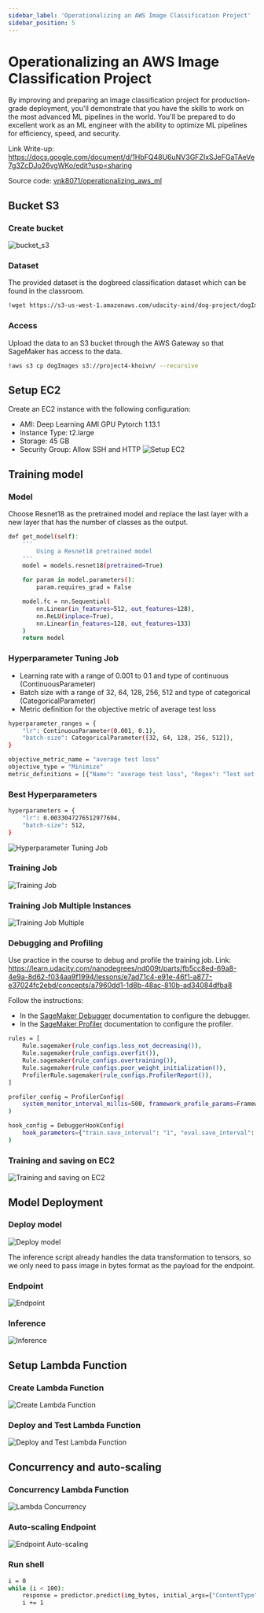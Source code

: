 ```yaml
---
sidebar_label: 'Operationalizing an AWS Image Classification Project'
sidebar_position: 5
---
```


# Operationalizing an AWS Image Classification Project

By improving and preparing an image classification project for production-grade deployment, you'll demonstrate that you have the skills to work on the most advanced ML pipelines in the world. You'll be prepared to do excellent work as an ML engineer with the ability to optimize ML pipelines for efficiency, speed, and security.

Link Write-up: https://docs.google.com/document/d/1HbFQ48U6uNV3GFZIxSJeFGaTAeVe7g3ZcDJo26vgWKo/edit?usp=sharing

Source code: [vnk8071/operationalizing_aws_ml](https://github.com/vnk8071/machine-learning-in-production/tree/main/projects/operationalizing_aws_ml)

## Bucket S3
### Create bucket
![bucket_s3](../../projects/operationalizing_aws_ml/images/bucket_s3.png)

### Dataset
The provided dataset is the dogbreed classification dataset which can be found in the classroom.
```bash
!wget https://s3-us-west-1.amazonaws.com/udacity-aind/dog-project/dogImages.zip
```

### Access
Upload the data to an S3 bucket through the AWS Gateway so that SageMaker has access to the data.
```bash
!aws s3 cp dogImages s3://project4-khoivn/ --recursive
```

## Setup EC2
Create an EC2 instance with the following configuration:
- AMI: Deep Learning AMI GPU Pytorch 1.13.1
- Instance Type: t2.large
- Storage: 45 GB
- Security Group: Allow SSH and HTTP
![Setup EC2](../../projects/operationalizing_aws_ml/images/setup_ec2.png)

## Training model
### Model
Choose Resnet18 as the pretrained model and replace the last layer with a new layer that has the number of classes as the output.

```bash
def get_model(self):
    '''
        Using a Resnet18 pretrained model
    '''
    model = models.resnet18(pretrained=True)

    for param in model.parameters():
        param.requires_grad = False

    model.fc = nn.Sequential(
        nn.Linear(in_features=512, out_features=128),
        nn.ReLU(inplace=True),
        nn.Linear(in_features=128, out_features=133)
    )
    return model
```

### Hyperparameter Tuning Job
- Learning rate with a range of 0.001 to 0.1 and type of continuous (ContinuousParameter)
- Batch size with a range of 32, 64, 128, 256, 512 and type of categorical (CategoricalParameter)
- Metric definition for the objective metric of average test loss

```bash
hyperparameter_ranges = {
    "lr": ContinuousParameter(0.001, 0.1),
    "batch-size": CategoricalParameter([32, 64, 128, 256, 512]),
}

objective_metric_name = "average test loss"
objective_type = "Minimize"
metric_definitions = [{"Name": "average test loss", "Regex": "Test set: Average loss: ([0-9\\.]+)"}]
```

### Best Hyperparameters
```bash
hyperparameters = {
    "lr": 0.0033047276512977604,
    "batch-size": 512,
}
```
![Hyperparameter Tuning Job](../../projects/operationalizing_aws_ml/images/hp_tuning_job.png)

### Training Job
![Training Job](../../projects/operationalizing_aws_ml/images/training_job.png)

### Training Job Multiple Instances
![Training Job Multiple](../../projects/operationalizing_aws_ml/images/training_job_multi.png)

### Debugging and Profiling
Use practice in the course to debug and profile the training job.
Link: https://learn.udacity.com/nanodegrees/nd009t/parts/fb5cc8ed-69a8-4e9a-8d62-f034aa9f1994/lessons/e7ad71c4-e91e-46f1-a877-e37024fc2ebd/concepts/a7960dd1-1d8b-48ac-810b-ad34084dfba8

Follow the instructions:
- In the [SageMaker Debugger](https://sagemaker.readthedocs.io/en/stable/api/training/debugger.html) documentation to configure the debugger.
- In the [SageMaker Profiler](https://sagemaker.readthedocs.io/en/stable/api/training/profiler.html) documentation to configure the profiler.

```bash
rules = [
    Rule.sagemaker(rule_configs.loss_not_decreasing()),
    Rule.sagemaker(rule_configs.overfit()),
    Rule.sagemaker(rule_configs.overtraining()),
    Rule.sagemaker(rule_configs.poor_weight_initialization()),
    ProfilerRule.sagemaker(rule_configs.ProfilerReport()),
]

profiler_config = ProfilerConfig(
    system_monitor_interval_millis=500, framework_profile_params=FrameworkProfile(num_steps=10)
)

hook_config = DebuggerHookConfig(
    hook_parameters={"train.save_interval": "1", "eval.save_interval": "1"}
)
```

### Training and saving on EC2
![Training and saving on EC2](../../projects/operationalizing_aws_ml/images/training_ec2.png)

## Model Deployment
### Deploy model
![Deploy model](../../projects/operationalizing_aws_ml/images/deploy_model.png)

The inference script already handles the data transformation to tensors, so we only need to pass image in bytes format as the payload for the endpoint.

### Endpoint
![Endpoint](../../projects/operationalizing_aws_ml/images/endpoint.png)

### Inference
![Inference](../../projects/operationalizing_aws_ml/images/inference.png)

## Setup Lambda Function
### Create Lambda Function
![Create Lambda Function](../../projects/operationalizing_aws_ml/images/lambda_function.png)

### Deploy and Test Lambda Function
![Deploy and Test Lambda Function](../../projects/operationalizing_aws_ml/images/lambda_deploy_test.png)

## Concurrency and auto-scaling
### Concurrency Lambda Function
![Lambda Concurrency](../../projects/operationalizing_aws_ml/images/lambda_concurrency.png)

### Auto-scaling Endpoint
![Endpoint Auto-scaling](../../projects/operationalizing_aws_ml/images/endpoint_auto_scaling.png)

### Run shell
```bash
i = 0
while (i < 100):
    response = predictor.predict(img_bytes, initial_args={"ContentType": "image/jpeg"})
    i += 1
```
